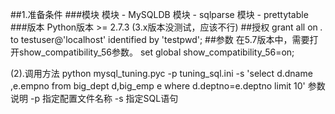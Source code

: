 
##1.准备条件
###模块
  模块 - MySQLDB
  模块 - sqlparse
  模块 - prettytable
###版本
  Python版本 >= 2.7.3 (3.x版本没测试，应该不行)
##授权
  grant all on *.* to testuser@'localhost' identified by 'testpwd';
##参数
  在5.7版本中，需要打开show_compatibility_56参数。
  set global show_compatibility_56=on;
  
(2).调用方法
python mysql_tuning.pyc -p tuning_sql.ini -s 'select d.dname ,e.empno from big_dept d,big_emp e where d.deptno=e.deptno limit 10'
参数说明
-p  指定配置文件名称
-s  指定SQL语句
